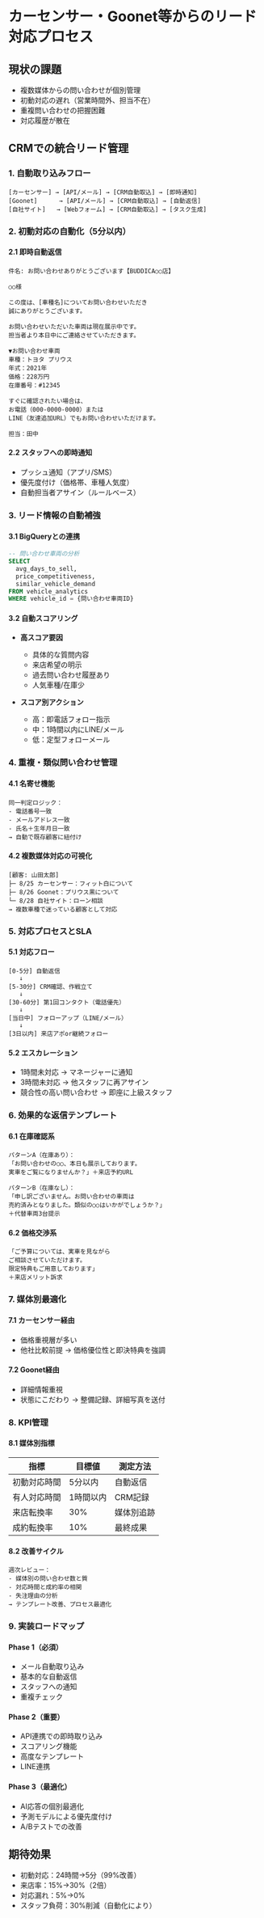 # カーセンサー・Goonet等からのリード対応プロセス

## 現状の課題
- 複数媒体からの問い合わせが個別管理
- 初動対応の遅れ（営業時間外、担当不在）
- 重複問い合わせの把握困難
- 対応履歴が散在

## CRMでの統合リード管理

### 1. 自動取り込みフロー

```
[カーセンサー] → [API/メール] → [CRM自動取込] → [即時通知]
[Goonet]      → [API/メール] → [CRM自動取込] → [自動返信]
[自社サイト]   → [Webフォーム] → [CRM自動取込] → [タスク生成]
```

### 2. 初動対応の自動化（5分以内）

#### 2.1 即時自動返信
```
件名: お問い合わせありがとうございます【BUDDICA○○店】

○○様

この度は、[車種名]についてお問い合わせいただき
誠にありがとうございます。

お問い合わせいただいた車両は現在展示中です。
担当者より本日中にご連絡させていただきます。

▼お問い合わせ車両
車種：トヨタ プリウス
年式：2021年
価格：228万円
在庫番号：#12345

すぐに確認されたい場合は、
お電話（000-0000-0000）または
LINE（友達追加URL）でもお問い合わせいただけます。

担当：田中
```

#### 2.2 スタッフへの即時通知
- プッシュ通知（アプリ/SMS）
- 優先度付け（価格帯、車種人気度）
- 自動担当者アサイン（ルールベース）

### 3. リード情報の自動補強

#### 3.1 BigQueryとの連携
```sql
-- 問い合わせ車両の分析
SELECT 
  avg_days_to_sell,
  price_competitiveness,
  similar_vehicle_demand
FROM vehicle_analytics
WHERE vehicle_id = {問い合わせ車両ID}
```

#### 3.2 自動スコアリング
- **高スコア要因**
  - 具体的な質問内容
  - 来店希望の明示
  - 過去問い合わせ履歴あり
  - 人気車種/在庫少
  
- **スコア別アクション**
  - 高：即電話フォロー指示
  - 中：1時間以内にLINE/メール
  - 低：定型フォローメール

### 4. 重複・類似問い合わせ管理

#### 4.1 名寄せ機能
```
同一判定ロジック：
- 電話番号一致
- メールアドレス一致
- 氏名＋生年月日一致
→ 自動で既存顧客に紐付け
```

#### 4.2 複数媒体対応の可視化
```
[顧客: 山田太郎]
├─ 8/25 カーセンサー：フィット白について
├─ 8/26 Goonet：プリウス黒について
└─ 8/28 自社サイト：ローン相談
→ 複数車種で迷っている顧客として対応
```

### 5. 対応プロセスとSLA

#### 5.1 対応フロー
```
[0-5分] 自動返信
   ↓
[5-30分] CRM確認、作戦立て
   ↓
[30-60分] 第1回コンタクト（電話優先）
   ↓
[当日中] フォローアップ（LINE/メール）
   ↓
[3日以内] 来店アポor継続フォロー
```

#### 5.2 エスカレーション
- 1時間未対応 → マネージャーに通知
- 3時間未対応 → 他スタッフに再アサイン
- 競合性の高い問い合わせ → 即座に上級スタッフ

### 6. 効果的な返信テンプレート

#### 6.1 在庫確認系
```
パターンA（在庫あり）：
「お問い合わせの○○、本日も展示しております。
実車をご覧になりませんか？」＋来店予約URL

パターンB（在庫なし）：
「申し訳ございません。お問い合わせの車両は
売約済みとなりました。類似の○○はいかがでしょうか？」
＋代替車両3台提示
```

#### 6.2 価格交渉系
```
「ご予算については、実車を見ながら
ご相談させていただけます。
限定特典もご用意しております」
＋来店メリット訴求
```

### 7. 媒体別最適化

#### 7.1 カーセンサー経由
- 価格重視層が多い
- 他社比較前提
→ 価格優位性と即決特典を強調

#### 7.2 Goonet経由
- 詳細情報重視
- 状態にこだわり
→ 整備記録、詳細写真を送付

### 8. KPI管理

#### 8.1 媒体別指標
| 指標 | 目標値 | 測定方法 |
|-----|--------|----------|
| 初動対応時間 | 5分以内 | 自動返信 |
| 有人対応時間 | 1時間以内 | CRM記録 |
| 来店転換率 | 30% | 媒体別追跡 |
| 成約転換率 | 10% | 最終成果 |

#### 8.2 改善サイクル
```
週次レビュー：
- 媒体別の問い合わせ数と質
- 対応時間と成約率の相関
- 失注理由の分析
→ テンプレート改善、プロセス最適化
```

### 9. 実装ロードマップ

#### Phase 1（必須）
- メール自動取り込み
- 基本的な自動返信
- スタッフへの通知
- 重複チェック

#### Phase 2（重要）
- API連携での即時取り込み
- スコアリング機能
- 高度なテンプレート
- LINE連携

#### Phase 3（最適化）
- AI応答の個別最適化
- 予測モデルによる優先度付け
- A/Bテストでの改善

## 期待効果
- 初動対応：24時間→5分（99%改善）
- 来店率：15%→30%（2倍）
- 対応漏れ：5%→0%
- スタッフ負荷：30%削減（自動化により）